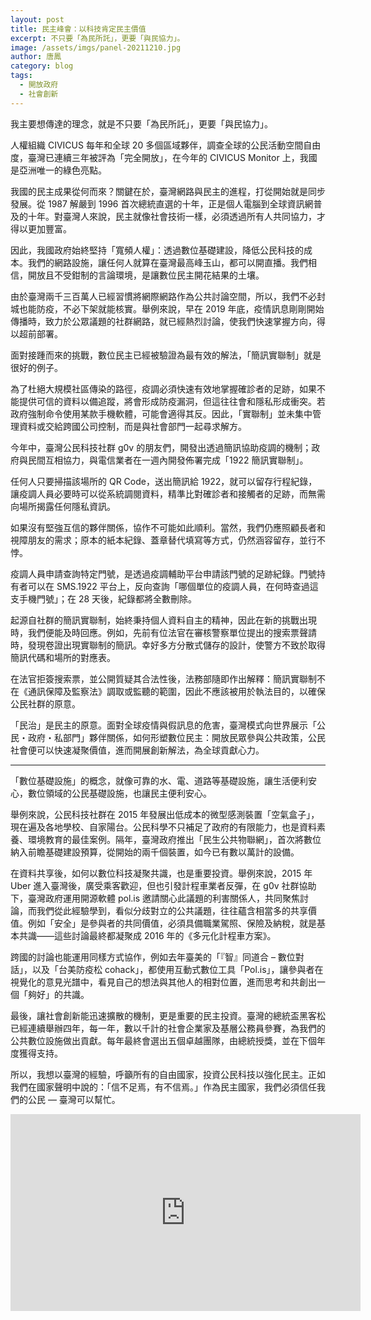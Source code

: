 ```yaml
---
layout: post
title: 民主峰會：以科技肯定民主價值
excerpt: 不只要「為民所託」，更要「與民協力」。
image: /assets/imgs/panel-20211210.jpg
author: 唐鳳
category: blog
tags:
  - 開放政府
  - 社會創新
---
```


我主要想傳達的理念，就是不只要「為民所託」，更要「與民協力」。

人權組織 CIVICUS 每年和全球 20 多個區域夥伴，調查全球的公民活動空間自由度，臺灣已連續三年被評為「完全開放」，在今年的 CIVICUS Monitor 上，我國是亞洲唯一的綠色亮點。

我國的民主成果從何而來？關鍵在於，臺灣網路與民主的進程，打從開始就是同步發展。從 1987 解嚴到 1996 首次總統直選的十年，正是個人電腦到全球資訊網普及的十年。對臺灣人來說，民主就像社會技術一樣，必須透過所有人共同協力，才得以更加豐富。

因此，我國政府始終堅持「寬頻人權」：透過數位基礎建設，降低公民科技的成本。我們的網路設施，讓任何人就算在臺灣最高峰玉山，都可以開直播。我們相信，開放且不受鉗制的言論環境，是讓數位民主開花結果的土壤。

由於臺灣兩千三百萬人已經習慣將網際網路作為公共討論空間，所以，我們不必封城也能防疫，不必下架就能核實。舉例來說，早在 2019 年底，疫情訊息剛剛開始傳播時，致力於公眾議題的社群網路，就已經熱烈討論，使我們快速掌握方向，得以超前部署。

面對接踵而來的挑戰，數位民主已經被驗證為最有效的解法，「簡訊實聯制」就是很好的例子。

為了杜絕大規模社區傳染的路徑，疫調必須快速有效地掌握確診者的足跡，如果不能提供可信的資料以備追蹤，將會形成防疫漏洞，但這往往會和隱私形成衝突。若政府強制命令使用某款手機軟體，可能會適得其反。因此，「實聯制」並未集中管理資料或交給跨國公司控制，而是與社會部門一起尋求解方。

今年中，臺灣公民科技社群 g0v 的朋友們，開發出透過簡訊協助疫調的機制；政府與民間互相協力，與電信業者在一週內開發佈署完成「1922 簡訊實聯制」。

任何人只要掃描該場所的 QR Code，送出簡訊給 1922，就可以留存行程紀錄，讓疫調人員必要時可以從系統調閱資料，精準比對確診者和接觸者的足跡，而無需向場所揭露任何隱私資訊。

如果沒有堅強互信的夥伴關係，協作不可能如此順利。當然，我們仍應照顧長者和視障朋友的需求；原本的紙本紀錄、蓋章替代填寫等方式，仍然涵容留存，並行不悖。

疫調人員申請查詢特定門號，是透過疫調輔助平台申請該門號的足跡紀錄。門號持有者可以在 SMS.1922 平台上，反向查詢「哪個單位的疫調人員，在何時查過這支手機門號」；在 28 天後，紀錄都將全數刪除。

起源自社群的簡訊實聯制，始終秉持個人資料自主的精神，因此在新的挑戰出現時，我們便能及時回應。例如，先前有位法官在審核警察單位提出的搜索票聲請時，發現卷證出現實聯制的簡訊。幸好多方分散式儲存的設計，使警方不致於取得簡訊代碼和場所的對應表。

在法官拒簽搜索票，並公開質疑其合法性後，法務部隨即作出解釋：簡訊實聯制不在《通訊保障及監察法》調取或監聽的範圍，因此不應該被用於執法目的，以確保公民社群的原意。

「民治」是民主的原意。面對全球疫情與假訊息的危害，臺灣模式向世界展示「公民・政府・私部門」夥伴關係，如何形塑數位民主：開放民眾參與公共政策，公民社會便可以快速凝聚價值，進而開展創新解法，為全球貢獻心力。

---

「數位基礎設施」的概念，就像可靠的水、電、道路等基礎設施，讓生活便利安心，數位領域的公民基礎設施，也讓民主便利安心。

舉例來說，公民科技社群在 2015 年發展出低成本的微型感測裝置「空氣盒子」，現在遍及各地學校、自家陽台。公民科學不只補足了政府的有限能力，也是資料素養、環境教育的最佳案例。隔年，臺灣政府推出「民生公共物聯網」，首次將數位納入前瞻基礎建設預算，從開始的兩千個裝置，如今已有數以萬計的設備。

在資料共享後，如何以數位科技凝聚共識，也是重要投資。舉例來說，2015 年 Uber 進入臺灣後，廣受乘客歡迎，但也引發計程車業者反彈，在 g0v 社群協助下，臺灣政府運用開源軟體 pol.is 邀請關心此議題的利害關係人，共同聚焦討論，而我們從此經驗學到，看似分歧對立的公共議題，往往蘊含相當多的共享價值。例如「安全」是參與者的共同價值，必須具備職業駕照、保險及納稅，就是基本共識——這些討論最終都凝聚成 2016 年的《多元化計程車方案》。

跨國的討論也能運用同樣方式協作，例如去年臺美的「『智』同道合 – 數位對話」，以及「台美防疫松 cohack」，都使用互動式數位工具「Pol.is」，讓參與者在視覺化的意見光譜中，看見自己的想法與其他人的相對位置，進而思考和共創出一個「夠好」的共識。

最後，讓社會創新能迅速擴散的機制，更是重要的民主投資。臺灣的總統盃黑客松已經連續舉辦四年，每一年，數以千計的社會企業家及基層公務員參賽，為我們的公共數位設施做出貢獻。每年最終會選出五個卓越團隊，由總統授獎，並在下個年度獲得支持。

所以，我想以臺灣的經驗，呼籲所有的自由國家，投資公民科技以強化民主。正如我們在國家聲明中說的：「信不足焉，有不信焉。」作為民主國家，我們必須信任我們的公民 — 臺灣可以幫忙。

<iframe width="560" height="315" src="https://www.youtube.com/embed/BkewUzZKanU" frameborder="0" allowfullscreen></iframe>
